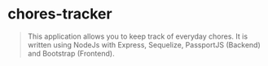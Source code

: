 # chores-tracker

>This application allows you to keep track of everyday chores.
>It is written using NodeJs with Express, Sequelize, PassportJS (Backend) and Bootstrap (Frontend).

